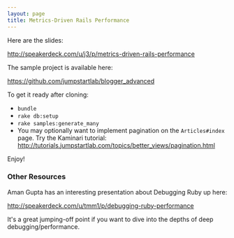 ```yaml
---
layout: page
title: Metrics-Driven Rails Performance
---
```


Here are the slides:

http://speakerdeck.com/u/j3/p/metrics-driven-rails-performance

The sample project is available here:

https://github.com/jumpstartlab/blogger_advanced

To get it ready after cloning:

* `bundle`
* `rake db:setup`
* `rake samples:generate_many`
* You may optionally want to implement pagination on the `Articles#index` page. Try the  Kaminari tutorial: http://tutorials.jumpstartlab.com/topics/better_views/pagination.html

Enjoy!

### Other Resources

Aman Gupta has an interesting presentation about Debugging Ruby up here:

http://speakerdeck.com/u/tmm1/p/debugging-ruby-performance

It's a great jumping-off point if you want to dive into the depths of deep debugging/performance.
